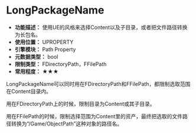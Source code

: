 ﻿# LongPackageName

- **功能描述：** 使用UE的风格来选择Content以及子目录，或者把文件路径转换为长包名。
- **使用位置：** UPROPERTY
- **引擎模块：** Path Property
- **元数据类型：** bool
- **限制类型：** FDirectoryPath，FFilePath
- **常用程度：** ★★★

LongPackageName可以同时用在FDirectoryPath和FFilePath，都限制选取范围在Content目录内。

用在FDirectoryPath上的时候，限制目录为Content或其子目录。

用在FFilePath的时候，限制选择范围为Content里的资产，最终把选取的文件路径转换为“/Game/ObjectPath”这种对象的路径名。
